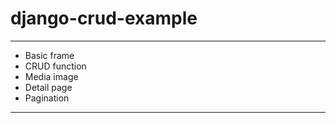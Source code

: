 # django-crud-example

-------------------
- Basic frame
- CRUD function
- Media image
- Detail page
- Pagination
-------------------
